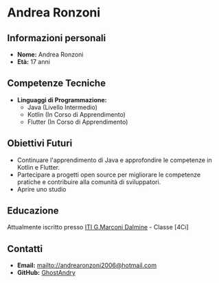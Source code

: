 # Andrea Ronzoni

## Informazioni personali
- **Nome:** Andrea Ronzoni
- **Età:** 17 anni

## Competenze Tecniche
- **Linguaggi di Programmazione:**
  - Java (Livello Intermedio)
  - Kotlin (In Corso di Apprendimento)
  - Flutter (In Corso di Apprendimento)

## Obiettivi Futuri
- Continuare l'apprendimento di Java e approfondire le competenze in Kotlin e Flutter.
- Partecipare a progetti open source per migliorare le competenze pratiche e contribuire alla comunità di sviluppatori.
- Aprire uno studio

## Educazione
Attualmente iscritto presso [ITI G.Marconi Dalmine](https://itisdalmine.edu.it/) - Classe [4Ci]

## Contatti
- **Email:** <mailto://andrearonzoni2006@hotmail.com>
- **GitHub:** [GhostAndry](https://github.com/GhostAndry)
